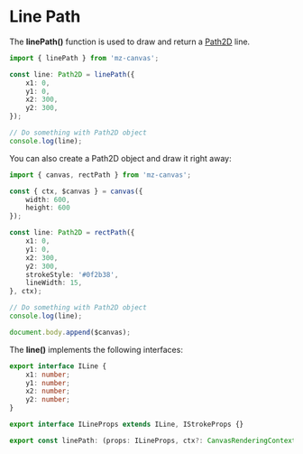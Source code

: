 # Line Path

The **linePath()** function is used to draw and return a [Path2D](https://developer.mozilla.org/en-US/docs/Web/API/Path2D) line.

```ts
import { linePath } from 'mz-canvas';

const line: Path2D = linePath({
    x1: 0,
    y1: 0,
    x2: 300,
    y2: 300,
});

// Do something with Path2D object
console.log(line);
```

You can also create a Path2D object and draw it right away:

```ts
import { canvas, rectPath } from 'mz-canvas';

const { ctx, $canvas } = canvas({
    width: 600,
    height: 600
});

const line: Path2D = rectPath({
    x1: 0,
    y1: 0,
    x2: 300,
    y2: 300,
    strokeStyle: '#0f2b38',
    lineWidth: 15,
}, ctx);

// Do something with Path2D object
console.log(line);

document.body.append($canvas);
```

The **line()** implements the following interfaces:

```ts
export interface ILine {
    x1: number;
    y1: number;
    x2: number;
    y2: number;
}

export interface ILineProps extends ILine, IStrokeProps {}

export const linePath: (props: ILineProps, ctx?: CanvasRenderingContext2D) => Path2D;
```
